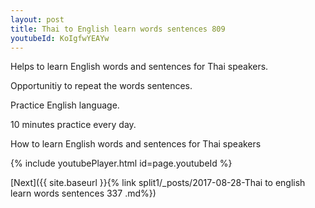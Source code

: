 ```yaml
---
layout: post
title: Thai to English learn words sentences 809 
youtubeId: KoIgfwYEAYw
---
```

 
 
Helps to learn English words and sentences for Thai speakers.

Opportunitiy to repeat the words sentences. 

Practice English language. 
 
10 minutes practice every day. 
 
How to learn English words and sentences for Thai speakers 
 
{% include youtubePlayer.html id=page.youtubeId %}
 
 
[Next]({{ site.baseurl }}{% link  split1/_posts/2017-08-28-Thai to english learn words sentences 337 .md%})
 
